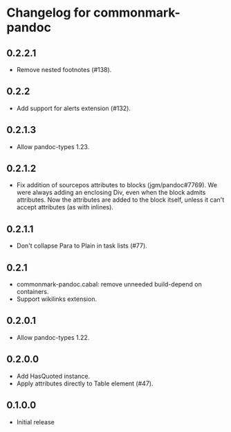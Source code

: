 # Changelog for commonmark-pandoc

## 0.2.2.1

- Remove nested footnotes (#138).

## 0.2.2

- Add support for alerts extension (#132).

## 0.2.1.3

- Allow pandoc-types 1.23.

## 0.2.1.2

- Fix addition of sourcepos attributes to blocks (jgm/pandoc#7769).
  We were always adding an enclosing Div, even when the block
  admits attributes. Now the attributes are added to the block
  itself, unless it can't accept attributes (as with inlines).

## 0.2.1.1

- Don't collapse Para to Plain in task lists (#77).

## 0.2.1

- commonmark-pandoc.cabal: remove unneeded build-depend on containers.
- Support wikilinks extension.

## 0.2.0.1

- Allow pandoc-types 1.22.

## 0.2.0.0

- Add HasQuoted instance.
- Apply attributes directly to Table element (#47).

## 0.1.0.0

- Initial release
